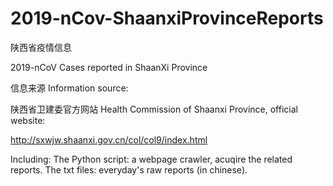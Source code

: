# 2019-nCov-ShaanxiProvinceReports
陕西省疫情信息

2019-nCoV Cases reported in ShaanXi Province

信息来源 Information source: 

陕西省卫建委官方网站
Health Commission of Shaanxi Province, official website:

http://sxwjw.shaanxi.gov.cn/col/col9/index.html

Including:
The Python script: a webpage crawler, acuqire the related reports. 
The txt files: everyday's raw reports (in chinese).
